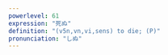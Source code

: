 ```yaml
---
powerlevel: 61
expression: "死ぬ"
definition: "(v5n,vn,vi,sens) to die; (P)"
pronunciation: "しぬ"
---
```

